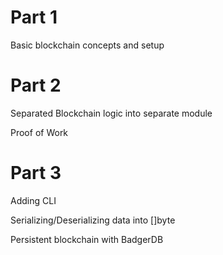 # Part 1

Basic blockchain concepts and setup

# Part 2

Separated Blockchain logic into separate module

Proof of Work

# Part 3

Adding CLI

Serializing/Deserializing data into []byte

Persistent blockchain with BadgerDB